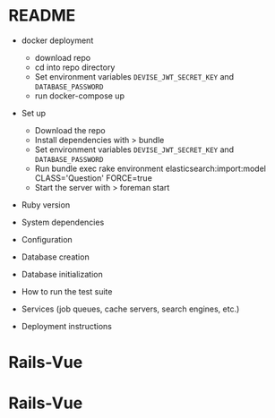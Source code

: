 # README
* docker deployment
  * download repo
  * cd into repo directory
  * Set environment variables `DEVISE_JWT_SECRET_KEY` and `DATABASE_PASSWORD`
  * run docker-compose up
 
* Set up
  * Download the repo
  * Install dependencies with > bundle
  * Set environment variables `DEVISE_JWT_SECRET_KEY` and `DATABASE_PASSWORD`
  * Run bundle exec rake environment elasticsearch:import:model CLASS='Question' FORCE=true
  * Start the server with > foreman start

* Ruby version

* System dependencies

* Configuration

* Database creation

* Database initialization

* How to run the test suite

* Services (job queues, cache servers, search engines, etc.)

* Deployment instructions

# Rails-Vue
# Rails-Vue
